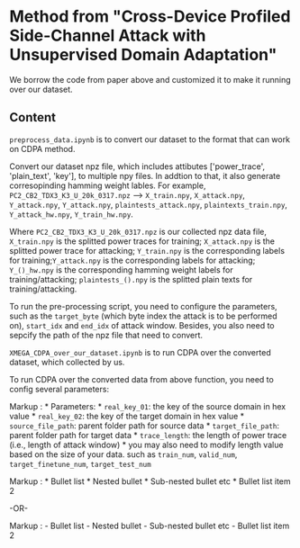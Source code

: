 # Method from "Cross-Device Profiled Side-Channel Attack with Unsupervised Domain Adaptation"

We borrow the code from paper above and customized it to make it running over our dataset.

## Content
```preprocess_data.ipynb``` is to convert our dataset to the format that can work on CDPA method.  

Convert our dataset npz file, which includes attibutes ['power_trace', 'plain_text', 'key'], to multiple npy files. In addtion to that, it also generate corresopinding hamming weight lables. For example,
```PC2_CB2_TDX3_K3_U_20k_0317.npz``` --> ```X_train.npy```, ```X_attack.npy```, ```Y_attack.npy```, ```Y_attack.npy```, ```plaintests_attack.npy```, ```plaintexts_train.npy```, ```Y_attack_hw.npy```, ```Y_train_hw.npy```. 

Where ```PC2_CB2_TDX3_K3_U_20k_0317.npz``` is our collected npz data file, ```X_train.npy``` is the splitted power traces for training; ```X_attack.npy``` is the splitted power trace for attacking; ```Y_train.npy``` is the corresponding labels for training;```Y_attack.npy``` is the corresponding labels for attacking; ```Y_()_hw.npy``` is the corresponding hamming weight labels for training/attacking; ```plaintests_().npy``` is the splitted plain texts for training/attacking.

To run the pre-processing script, you need to configure the parameters, such as the ```target_byte``` (which byte index the attack is to be performed on), ```start_idx``` and ```end_idx``` of attack window. Besides, you also need to sepcify the path of the npz file that need to convert. 

```XMEGA_CDPA_over_our_dataset.ipynb``` is to run CDPA over the converted dataset, which collected by us.

To run CDPA over the converted data from above function, you need to config several parameters:

Markup : * Parameters:
            * ```real_key_01```: the key of the source domain in hex value
            * ```real_key_02```: the key of the target domain in hex value
            * ```source_file_path```: parent folder path for source data
            * ```target_file_path```: parent folder path for target data
            * ```trace_length```: the length of power trace (i.e., length of attack window)
            * you may also need to modify length value based on the size of your data. such as ```train_num```, ```valid_num```, ```target_finetune_num```, ```target_test_num```
            
Markup : * Bullet list
           * Nested bullet
           * Sub-nested bullet etc
           * Bullet list item 2

-OR-

 Markup : - Bullet list
              - Nested bullet
                  - Sub-nested bullet etc
          - Bullet list item 2 
